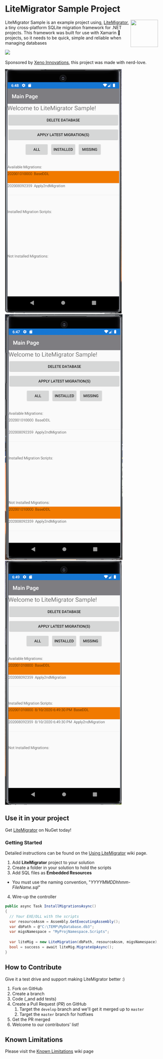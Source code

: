 # LiteMigrator Sample Project

<img align="right" width="90" height="90" src="https://raw.githubusercontent.com/xenoinc/SQLiteMigrator/master/docs/logo.png">LiteMigrator Sample is an example project using, [LiteMigrator](https://github.com/xenoinc/LiteMigrator), a tiny cross-platform SQLite migration framework for .NET projects. This framework was built for use with Xamarin 🐒 projects, so it needs to be quick, simple and reliable when managing databases

[![](https://img.shields.io/nuget/v/Xeno.LiteMigrator?color=blue)](https://www.nuget.org/packages/Xeno.LiteMigrator/)

Sponsored by [Xeno Innovations](https://xenoinc.com), this project was made with nerd-love.

![](docs/1-AvailableMigrations.png) ![](docs/2-NotInstalled.png) ![](docs/3-Installed.png)


## Use it in your project
Get [LiteMigrator](https://www.nuget.org/packages/Xeno.LiteMigrator) on NuGet today!

### Getting Started
Detailed instructions can be found on the [Using LiteMigrator](https://github.com/xenoinc/SQLiteMigrator/wiki/Using-LiteMigrator) wiki page.

1. Add **LiteMigrator** project to your solution
2. Create a folder in your solution to hold the scripts
3. Add SQL files as **Embedded Resources**
  * You must use the naming convention, "_YYYYMMDDhhmm-FileName.sql_"
4. Wire-up the controller

```cs
public async Task InstallMigrationsAsync()
{
  // Your EXE/DLL with the scripts
  var resourceAssm = Assembly.GetExecutingAssembly();
  var dbPath = @"C:\TEMP\MyDatabase.db3";
  var migsNamespace = "MyProjNamespace.Scripts";

  var liteMig = new LiteMigration(dbPath, resourceAssm, migsNamespace);
  bool = success = await liteMig.MigrateUpAsync();
}
```

## How to Contribute
Give it a test drive and support making LiteMigrator better :)

1. Fork on GitHub
2. Create a branch
3. Code (_and add tests)
4. Create a Pull Request (_PR_) on GitHub
   1. Target the ``develop`` branch and we'll get it merged up to ``master``
   2. Target the ``master`` branch for hotfixes
5. Get the PR merged
6. Welcome to our contributors' list!

## Known Limitations
Please visit the [Known Limitations](https://github.com/xenoinc/SQLiteMigrator/wiki/Known-Limitations) wiki page
